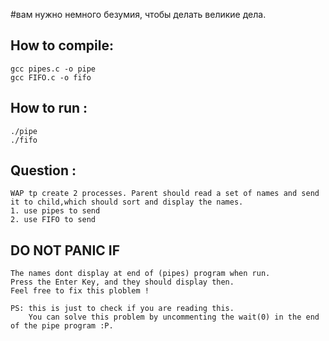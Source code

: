 #вам нужно немного безумия, чтобы делать великие дела.
## How to compile:
    gcc pipes.c -o pipe
    gcc FIFO.c -o fifo

## How to run :
    ./pipe
    ./fifo

## Question : 
    WAP tp create 2 processes. Parent should read a set of names and send it to child,which should sort and display the names.
    1. use pipes to send
    2. use FIFO to send

## DO NOT PANIC IF 
    The names dont display at end of (pipes) program when run.
    Press the Enter Key, and they should display then.
    Feel free to fix this ploblem ! 

    PS: this is just to check if you are reading this.
        You can solve this problem by uncommenting the wait(0) in the end of the pipe program :P. 
    